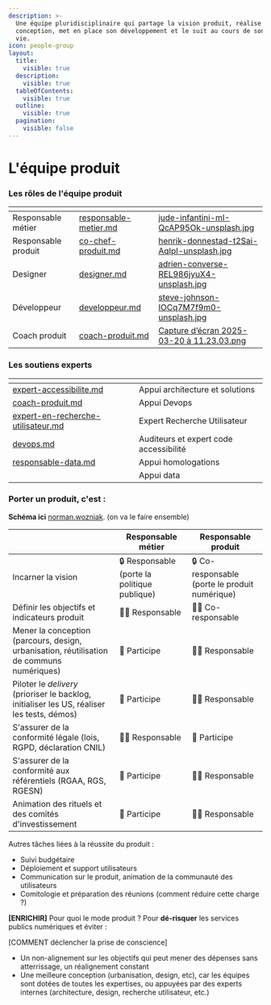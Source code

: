 ```yaml
---
description: >-
  Une équipe pluridisciplinaire qui partage la vision produit, réalise sa
  conception, met en place son développement et le suit au cours de son cycle de
  vie.
icon: people-group
layout:
  title:
    visible: true
  description:
    visible: true
  tableOfContents:
    visible: true
  outline:
    visible: true
  pagination:
    visible: false
---
```


# L'équipe produit

### Les rôles de l'équipe produit

<table data-view="cards"><thead><tr><th></th><th data-hidden data-card-target data-type="content-ref"></th><th data-hidden data-card-cover data-type="files"></th></tr></thead><tbody><tr><td>Responsable métier</td><td><a href="responsable-metier.md">responsable-metier.md</a></td><td><a href="../../.gitbook/assets/jude-infantini-mI-QcAP95Ok-unsplash.jpg">jude-infantini-mI-QcAP95Ok-unsplash.jpg</a></td></tr><tr><td>Responsable produit</td><td><a href="co-chef-produit.md">co-chef-produit.md</a></td><td><a href="../../.gitbook/assets/henrik-donnestad-t2Sai-AqIpI-unsplash.jpg">henrik-donnestad-t2Sai-AqIpI-unsplash.jpg</a></td></tr><tr><td>Designer</td><td><a href="designer.md">designer.md</a></td><td><a href="../../.gitbook/assets/adrien-converse-REL986jyuX4-unsplash.jpg">adrien-converse-REL986jyuX4-unsplash.jpg</a></td></tr><tr><td>Développeur</td><td><a href="developpeur.md">developpeur.md</a></td><td><a href="../../.gitbook/assets/steve-johnson-IOCq7M7f9m0-unsplash.jpg">steve-johnson-IOCq7M7f9m0-unsplash.jpg</a></td></tr><tr><td>Coach produit</td><td><a href="coach-produit.md">coach-produit.md</a></td><td><a href="../../.gitbook/assets/Capture d’écran 2025-03-20 à 11.23.03.png">Capture d’écran 2025-03-20 à 11.23.03.png</a></td></tr></tbody></table>

### Les soutiens experts

<table data-view="cards"><thead><tr><th data-type="content-ref"></th><th data-hidden></th></tr></thead><tbody><tr><td><a href="expert-accessibilite.md">expert-accessibilite.md</a></td><td>Appui architecture et solutions</td></tr><tr><td><a href="coach-produit.md">coach-produit.md</a></td><td>Appui Devops</td></tr><tr><td><a href="expert-en-recherche-utilisateur.md">expert-en-recherche-utilisateur.md</a></td><td>Expert Recherche Utilisateur</td></tr><tr><td><a href="devops.md">devops.md</a></td><td>Auditeurs et expert code accessibilité</td></tr><tr><td><a href="responsable-data.md">responsable-data.md</a></td><td>Appui homologations</td></tr><tr><td></td><td>Appui data</td></tr></tbody></table>

### Porter un produit, c'est :

**Schéma ici** [norman.wozniak](https://app.gitbook.com/u/Ii3Xgcr6QYaz2oHsCNdP26MQ0du2 "mention"). (on va le faire ensemble)

|                                                                                             | Responsable métier                           | Responsable produit                            |
| ------------------------------------------------------------------------------------------- | -------------------------------------------- | ---------------------------------------------- |
| Incarner la vision                                                                          | 🔒 Responsable (porte la politique publique) | 🔒 Co-responsable (porte le produit numérique) |
| Définir les objectifs et indicateurs produit                                                | 🙆‍♂️ Responsable                            | 🙆‍♂️ Co-responsable                           |
| Mener la conception (parcours, design, urbanisation, réutilisation de communs numériques)   | 🤝 Participe                                 | 🙆‍♂️ Responsable                              |
| Piloter le _delivery_ (prioriser le backlog, initialiser les US, réaliser les tests, démos) | 🤝 Participe                                 | 🙆‍♂️ Responsable                              |
| S'assurer de la conformité légale (lois, RGPD, déclaration CNIL)                            | 🙆‍♂️ Responsable                            | 🤝 Participe                                   |
| S'assurer de la conformité aux référentiels (RGAA, RGS, RGESN)                              | 🤝 Participe                                 | 🙆‍♂️ Responsable                              |
| Animation des rituels et des comités d'investissement                                       | 🤝 Participe                                 | 🙆‍♂️ Responsable                              |



Autres tâches liées à la réussite du produit :

* Suivi budgétaire
* Déploiement et support utilisateurs
* Communication sur le produit, animation de la communauté des utilisateurs
* Comitologie et préparation des réunions (comment réduire cette charge ?)



**\[ENRICHIR]** Pour quoi le mode produit ? Pour **dé-risquer** les services publics numériques et éviter :



\[COMMENT déclencher la prise de conscience]

* Un non-alignement sur les objectifs qui peut mener des dépenses sans atterrissage, un réalignement constant
* Une meilleure conception (urbanisation, design, etc), car les équipes sont dotées de toutes les expertises, ou appuyées par des experts internes (architecture, design, recherche utilisateur, etc.)
